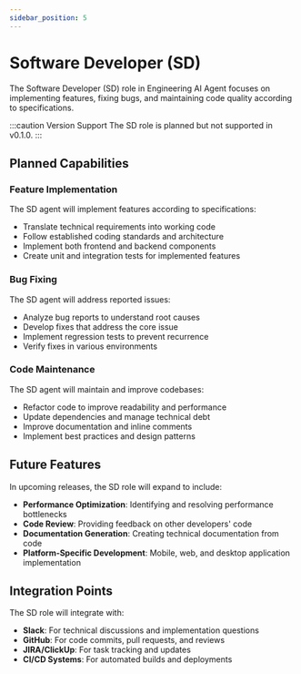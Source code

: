 ```yaml
---
sidebar_position: 5
---
```


# Software Developer (SD)

The Software Developer (SD) role in Engineering AI Agent focuses on implementing features, fixing bugs, and maintaining code quality according to specifications.

:::caution Version Support
The SD role is planned but not supported in v0.1.0.
:::

## Planned Capabilities

### Feature Implementation

The SD agent will implement features according to specifications:
- Translate technical requirements into working code
- Follow established coding standards and architecture
- Implement both frontend and backend components
- Create unit and integration tests for implemented features

### Bug Fixing

The SD agent will address reported issues:
- Analyze bug reports to understand root causes
- Develop fixes that address the core issue
- Implement regression tests to prevent recurrence
- Verify fixes in various environments

### Code Maintenance

The SD agent will maintain and improve codebases:
- Refactor code to improve readability and performance
- Update dependencies and manage technical debt
- Improve documentation and inline comments
- Implement best practices and design patterns

## Future Features

In upcoming releases, the SD role will expand to include:

- **Performance Optimization**: Identifying and resolving performance bottlenecks
- **Code Review**: Providing feedback on other developers' code
- **Documentation Generation**: Creating technical documentation from code
- **Platform-Specific Development**: Mobile, web, and desktop application implementation

## Integration Points

The SD role will integrate with:
- **Slack**: For technical discussions and implementation questions
- **GitHub**: For code commits, pull requests, and reviews
- **JIRA/ClickUp**: For task tracking and updates
- **CI/CD Systems**: For automated builds and deployments
